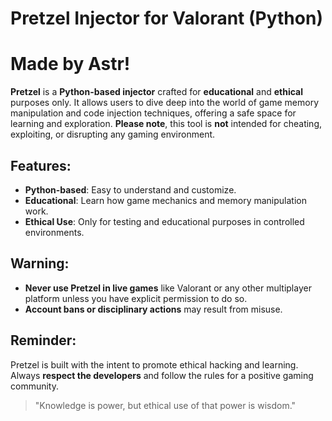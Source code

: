 #  Pretzel Injector for Valorant (Python) 
#  Made by Astr!

**Pretzel** is a **Python-based injector** crafted for **educational** and **ethical** purposes only. It allows users to dive deep into the world of game memory manipulation and code injection techniques, offering a safe space for learning and exploration. **Please note**, this tool is **not** intended for cheating, exploiting, or disrupting any gaming environment.

##  Features:
- **Python-based**: Easy to understand and customize.
- **Educational**: Learn how game mechanics and memory manipulation work.
- **Ethical Use**: Only for testing and educational purposes in controlled environments.

##  Warning:
- **Never use Pretzel in live games** like Valorant or any other multiplayer platform unless you have explicit permission to do so.
- **Account bans or disciplinary actions** may result from misuse.

##  Reminder:
Pretzel is built with the intent to promote ethical hacking and learning. Always **respect the developers** and follow the rules for a positive gaming community.

> "Knowledge is power, but ethical use of that power is wisdom." 

